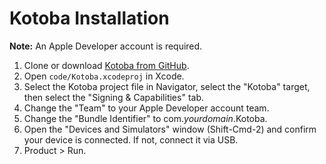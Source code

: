 # Kotoba Installation

**Note:** An Apple Developer account is required.

1. Clone or download [Kotoba from GitHub](https://github.com/willhains/Kotoba).
2. Open `code/Kotoba.xcodeproj` in Xcode.
3. Select the Kotoba project file in Navigator, select the "Kotoba" target, then select the "Signing & Capabilities" tab.
4. Change the "Team" to your Apple Developer account team.
5. Change the "Bundle Identifier" to com.*yourdomain*.Kotoba.
6. Open the "Devices and Simulators" window (Shift-Cmd-2) and confirm your device is connected. If not, connect it via USB.
7. Product > Run.
